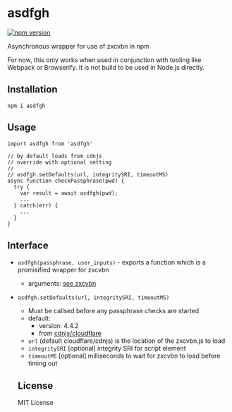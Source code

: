 # asdfgh

[![npm version](https://badge.fury.io/js/asdfgh.svg)](https://badge.fury.io/js/asdfgh)

Asynchronous wrapper for use of zxcvbn in npm

For now, this only works when used in conjunction with tooling like Webpack or Browserify.  It is not build to be used in Node.js directly.

## Installation

```
npm i asdfgh
```

## Usage

```
import asdfgh from 'asdfgh'

// by default loads from cdnjs
// override with optional setting
//
// asdfgh.setDefaults(url, integritySRI, timeoutMS)
async function checkPassphrase(pwd) {
  try {
    var result = await asdfgh(pwd);
    ...
  } catch(err) {
    ...
  }
}

```

## Interface

* `asdfgh(passphrase, user_inputs)` - exports a function which is a promisified wrapper for zxcvbn
  * arguments: [see zxcvbn](https://github.com/dropbox/zxcvbn)
* `asdfgh.setDefaults(url, integritySRI, timeoutMS)`
  * Must be callsed before any passphrase checks are started
  * default:
    * version: 4.4.2
    * from [cdnjs/cloudflare](https://cdnjs.com/libraries/zxcvbn)
  * `url` (default cloudflare/cdnjs) is the location of the zxcvbn.js to load
  * `integritySRI` [optional] integrity SRI for script element
  * `timeoutMS` [optional] milliseconds to wait for zxcvbn to load before timing out


  ## License

  MIT License